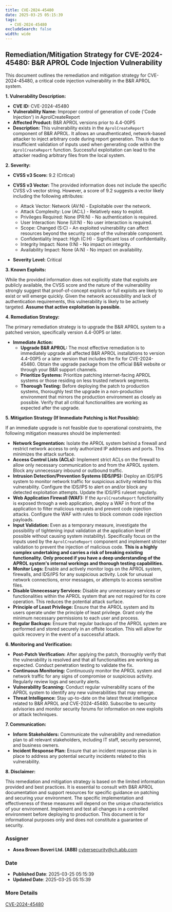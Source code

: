 ```yaml
---
title: CVE-2024-45480
date: 2025-03-25 05:15:39
tags:
  - CVE-2024-45480
excludeSearch: false
width: wide
---
```


## Remediation/Mitigation Strategy for CVE-2024-45480: B&R APROL Code Injection Vulnerability

This document outlines the remediation and mitigation strategy for CVE-2024-45480, a critical code injection vulnerability in the B&R APROL system.

**1. Vulnerability Description:**

*   **CVE ID:** CVE-2024-45480
*   **Vulnerability Name:** Improper control of generation of code ('Code Injection') in AprolCreateReport
*   **Affected Product:** B&R APROL versions prior to 4.4-00P5
*   **Description:** This vulnerability exists in the `AprolCreateReport` component of B&R APROL.  It allows an unauthenticated, network-based attacker to inject arbitrary code during report generation.  This is due to insufficient validation of inputs used when generating code within the `AprolCreateReport` function. Successful exploitation can lead to the attacker reading arbitrary files from the local system.

**2. Severity:**

*   **CVSS v3 Score:** 9.2 (Critical)
*   **CVSS v3 Vector:**  The provided information does not include the specific CVSS v3 vector string.  However, a score of 9.2 suggests a vector likely including the following attributes:
    *   Attack Vector: Network (AV:N) - Exploitable over the network.
    *   Attack Complexity: Low (AC:L) - Relatively easy to exploit.
    *   Privileges Required: None (PR:N) - No authentication is required.
    *   User Interaction: None (UI:N) - No user interaction is required.
    *   Scope: Changed (S:C) - An exploited vulnerability can affect resources beyond the security scope of the vulnerable component.
    *   Confidentiality Impact: High (C:H) - Significant loss of confidentiality.
    *   Integrity Impact: None (I:N) - No impact on integrity.
    *   Availability Impact: None (A:N) - No impact on availability.

*   **Severity Level:** Critical

**3. Known Exploits:**

While the provided information does not explicitly state that exploits are publicly available, the CVSS score and the nature of the vulnerability strongly suggest that proof-of-concept exploits or full exploits are likely to exist or will emerge quickly.  Given the network accessibility and lack of authentication requirements, this vulnerability is likely to be actively targeted.  **Assume that active exploitation is possible.**

**4. Remediation Strategy:**

The primary remediation strategy is to upgrade the B&R APROL system to a patched version, specifically version 4.4-00P5 or later.

*   **Immediate Action:**
    *   **Upgrade B&R APROL:** The most effective remediation is to immediately upgrade all affected B&R APROL installations to version 4.4-00P5 or a later version that includes the fix for CVE-2024-45480. Obtain the upgrade package from the official B&R website or through your B&R support channels.
    *   **Prioritize Systems:** Prioritize patching internet-facing APROL systems or those residing on less trusted network segments.
    *   **Thorough Testing:** Before deploying the patch to production systems, thoroughly test the upgrade in a non-production environment that mirrors the production environment as closely as possible. Verify that all critical functionalities are working as expected after the upgrade.

**5. Mitigation Strategy (If Immediate Patching is Not Possible):**

If an immediate upgrade is not feasible due to operational constraints, the following mitigation measures should be implemented:

*   **Network Segmentation:** Isolate the APROL system behind a firewall and restrict network access to only authorized IP addresses and ports.  This minimizes the attack surface.
*   **Access Control Lists (ACLs):** Implement strict ACLs on the firewall to allow only necessary communication to and from the APROL system. Block any unnecessary inbound or outbound traffic.
*   **Intrusion Detection/Prevention Systems (IDS/IPS):**  Deploy an IDS/IPS system to monitor network traffic for suspicious activity related to this vulnerability.  Configure the IDS/IPS to alert on and/or block any detected exploitation attempts.  Update the IDS/IPS ruleset regularly.
*   **Web Application Firewall (WAF):** If the `AprolCreateReport` functionality is exposed through a web application, deploy a WAF in front of the application to filter malicious requests and prevent code injection attacks.  Configure the WAF with rules to block common code injection payloads.
*   **Input Validation:** Even as a temporary measure, investigate the possibility of tightening input validation at the application level (if possible without causing system instability).  Specifically focus on the inputs used by the `AprolCreateReport` component and implement stricter validation to prevent the injection of malicious code. **This is a highly complex undertaking and carries a risk of breaking existing functionality.  Only proceed if you have a deep understanding of the APROL system's internal workings and thorough testing capabilities.**
*   **Monitor Logs:**  Enable and actively monitor logs on the APROL system, firewalls, and IDS/IPS for any suspicious activity. Look for unusual network connections, error messages, or attempts to access sensitive files.
*   **Disable Unnecessary Services:** Disable any unnecessary services or functionalities within the APROL system that are not required for its core operation. This reduces the potential attack surface.
*   **Principle of Least Privilege:**  Ensure that the APROL system and its users operate under the principle of least privilege.  Grant only the minimum necessary permissions to each user and process.
*   **Regular Backups:**  Ensure that regular backups of the APROL system are performed and stored securely in an offsite location. This will allow for quick recovery in the event of a successful attack.

**6. Monitoring and Verification:**

*   **Post-Patch Verification:** After applying the patch, thoroughly verify that the vulnerability is resolved and that all functionalities are working as expected. Conduct penetration testing to validate the fix.
*   **Continuous Monitoring:** Continuously monitor the APROL system and network traffic for any signs of compromise or suspicious activity. Regularly review logs and security alerts.
*   **Vulnerability Scanning:** Conduct regular vulnerability scans of the APROL system to identify any new vulnerabilities that may emerge.
*   **Threat Intelligence:** Stay up-to-date on the latest threat intelligence related to B&R APROL and CVE-2024-45480.  Subscribe to security advisories and monitor security forums for information on new exploits or attack techniques.

**7. Communication:**

*   **Inform Stakeholders:** Communicate the vulnerability and remediation plan to all relevant stakeholders, including IT staff, security personnel, and business owners.
*   **Incident Response Plan:**  Ensure that an incident response plan is in place to address any potential security incidents related to this vulnerability.

**8. Disclaimer:**

This remediation and mitigation strategy is based on the limited information provided and best practices.  It is essential to consult with B&R APROL documentation and support resources for specific guidance on patching and securing your environment. The specific implementation and effectiveness of these measures will depend on the unique characteristics of your environment. Implement and test all changes in a controlled environment before deploying to production. This document is for informational purposes only and does not constitute a guarantee of security.

### Assigner
- **Asea Brown Boveri Ltd. (ABB)** <cybersecurity@ch.abb.com>

### Date
- **Published Date**: 2025-03-25 05:15:39
- **Updated Date**: 2025-03-25 05:15:39

### More Details
[CVE-2024-45480](https://www.cvedetails.com/cve/CVE-2024-45480)